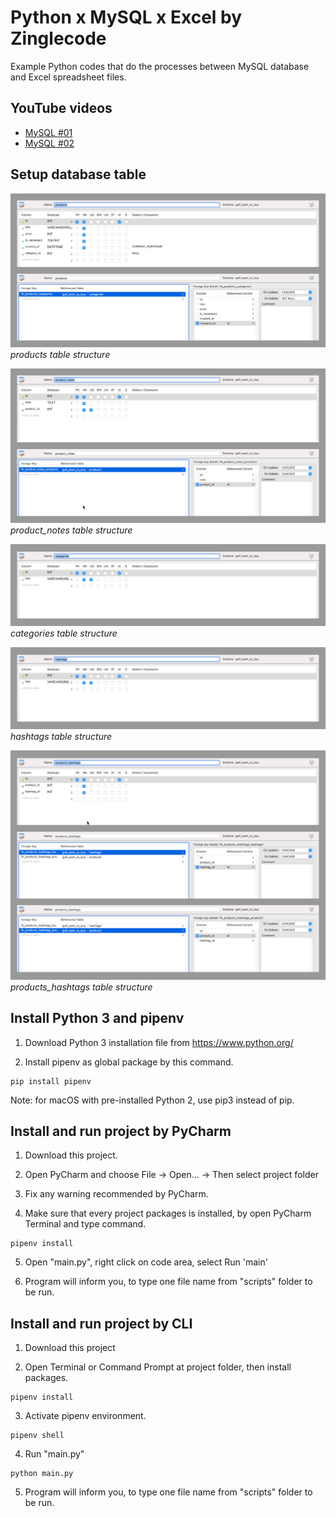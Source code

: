 # Python x MySQL x Excel by Zinglecode
 
Example Python codes that do the processes between MySQL database and Excel spreadsheet files.

## YouTube videos

- [MySQL #01](https://www.youtube.com/watch?v=axraNvtHjO4)
- [MySQL #02](https://www.youtube.com/watch?v=xXDR9rxVfA8)

## Setup database table

![products table structure](https://raw.githubusercontent.com/potchangelo/python-mysql-excel/dev/snapshots/yt-2-db-table-products-structure.jpg "products table structure")
*products table structure*

![product_notes table structure](https://raw.githubusercontent.com/potchangelo/python-mysql-excel/dev/snapshots/yt-2-db-table-product-notes-structure.jpg "product_notes table structure")
*product_notes table structure*

![categories table structure](https://raw.githubusercontent.com/potchangelo/python-mysql-excel/dev/snapshots/yt-2-db-table-categories-structure.jpg "categories table structure")
*categories table structure*

![hashtags table structure](https://raw.githubusercontent.com/potchangelo/python-mysql-excel/dev/snapshots/yt-2-db-table-hashtags-structure.jpg "hashtags table structure")
*hashtags table structure*

![products_hashtags table structure](https://raw.githubusercontent.com/potchangelo/python-mysql-excel/dev/snapshots/yt-2-db-table-products-hashtags-structure.jpg "products_hashtags table structure")
*products_hashtags table structure*

## Install Python 3 and pipenv

1. Download Python 3 installation file from https://www.python.org/

2. Install pipenv as global package by this command.

```
pip install pipenv
```

Note: for macOS with pre-installed Python 2, use pip3 instead of pip.

## Install and run project by PyCharm

1. Download this project.

2. Open PyCharm and choose File -> Open... -> Then select project folder

3. Fix any warning recommended by PyCharm.

4. Make sure that every project packages is installed, by open PyCharm Terminal and type command.

```
pipenv install
```

5. Open "main.py", right click on code area, select Run 'main'

6. Program will inform you, to type one file name from "scripts" folder to be run.

## Install and run project by CLI

1. Download this project

2. Open Terminal or Command Prompt at project folder, then install packages.

```
pipenv install
```

3. Activate pipenv environment.

```
pipenv shell
```

4. Run "main.py"

```
python main.py
```

5. Program will inform you, to type one file name from "scripts" folder to be run.
